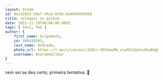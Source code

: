 ```yaml
---
layout: dream
id: 8ec41825-39e7-45a3-878e-6ad9490d83bd
title: coloquei no github
date: 2023-12-29T00:00:00.000Z
tags: [ test, ted ]
author: {
    first_name: Gilgamesh,
    id: 300420393,
    last_name: Andrade,
    photo_url: https://t.me/i/userpic/320/v-Dk5mavRm_ziwhEn2p4ivbhw8dgHZhZoiCQcIIZnEU.jpg,
    username: AndradeGilmar
}
---
```


nem sei se deu certo, 
primeira tentativa. 🚫
